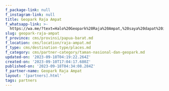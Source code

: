 ```yaml
---
f_package-link: null
f_instagram-link: null
title: Geopark Raja Ampat
f_whatsapp-link: >-
  https://wa.me/?text=Halo%20Geopark%20Raja%20Ampat,%20saya%20dapat%20info%20dari%20@loocale.id%20dan%20punya%20pertanyaan
slug: geopark-raja-ampat
f_province: cms/provinsi/papua-barat.md
f_location: cms/location/raja-ampat.md
f_type: cms/destination-type/places.md
f_category: cms/partner-category/taman-nasional-dan-geopark.md
updated-on: '2023-09-18T04:19:22.264Z'
created-on: '2023-09-10T17:04:17.680Z'
published-on: '2023-09-18T04:34:08.284Z'
f_partner-name: Geopark Raja Ampat
layout: '[partners].html'
tags: partners
---
```



